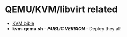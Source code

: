 QEMU/KVM/libvirt related
===================
* [KVM bible](https://doc.opensuse.org/documentation/leap/virtualization/html/book.virt/book.virt.html)
* __kvm-qemu.sh__ - ___PUBLIC VERSION___ -  Deploy they all!
